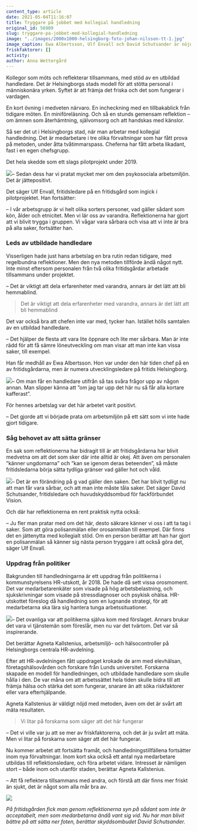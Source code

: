 ```yaml
---
content_type: article
date: 2021-05-04T11:16:07
title: Tryggare på jobbet med kollegial handledning
original_id: 56909
slug: tryggare-pa-jobbet-med-kollegial-handledning
image: "../images/2000x1000-helsingborg-foto-johan-nilsson-tt-1.jpg"
image_caption: Ewa Albertsson, Ulf Envall och David Schutsander är nöjda med den kollegiala handledningen i Helsingborg. De har blivit öppnare och har delat värdefulla erfarenheter med varandra, berättar de.
friskfaktorer: []
activity:
author: Anna Wettergård
---
```


Kollegor som möts och reflekterar tillsammans, med stöd av en utbildad handledare. Det är Helsingborgs stads modell för att stötta personal i människonära yrken. Syftet är att främja det friska och det som fungerar i vardagen.

En kort övning i medveten närvaro. En incheckning med en tillbakablick från tidigare möten. En miniföreläsning. Och så en stunds gemensam reflektion – om ämnen som återhämtning, självomsorg och att handskas med känslor.

Så ser det ut i Helsingborgs stad, när man arbetar med kollegial handledning. Det är medarbetare i tre olika förvaltningar som har fått prova på metoden, under åtta tvåtimmarspass. Cheferna har fått arbeta likadant, fast i en egen chefsgrupp.

Det hela skedde som ett slags pilotprojekt under 2019.

[![](https://www.suntarbetsliv.se/wp-content/uploads/2021/04/200x220-ulf-envall-foto-johan-nilsson-tt.jpg)](https://www.suntarbetsliv.se/wp-content/uploads/2021/04/200x220-ulf-envall-foto-johan-nilsson-tt.jpg)– Sedan dess har vi pratat mycket mer om den psykosociala arbetsmiljön. Det är jättepositivt.

Det säger Ulf Envall, fritidsledare på en fritidsgård som ingick i pilotprojektet. Han fortsätter:

– I vår arbetsgrupp är vi helt olika sorters personer, vad gäller sådant som kön, ålder och etnicitet. Men vi lär oss av varandra. Reflektionerna har gjort att vi blivit trygga i gruppen. Vi vågar vara sårbara och visa att vi inte är bra på alla saker, fortsätter han.

### Leds av utbildade handledare

Visserligen hade just hans arbetslag en bra rutin redan tidigare, med regelbundna reflektioner. Men den nya metoden tillförde ändå något nytt. Inte minst eftersom personalen från två olika fritidsgårdar arbetade tillsammans under projektet.

– Det är viktigt att dela erfarenheter med varandra, annars är det lätt att bli hemmablind.

> Det är viktigt att dela erfarenheter med varandra, annars är det lätt att bli hemmablind

Det var också bra att chefen inte var med, tycker han. Istället hölls samtalen av en utbildad handledare.

– Det hjälper de flesta att vara lite öppnare och lite mer sårbara. Man är inte rädd för att få sämre löneutveckling om man visar att man inte kan vissa saker, till exempel.

Han får medhåll av Ewa Albertsson. Hon var under den här tiden chef på en av fritidsgårdarna, men är numera utvecklingsledare på fritids Helsingborg.

[![](https://www.suntarbetsliv.se/wp-content/uploads/2021/04/200x220-ewa-Albertsson-foto-johan-nilsson-tt.jpg)](https://www.suntarbetsliv.se/wp-content/uploads/2021/04/200x220-ewa-Albertsson-foto-johan-nilsson-tt.jpg)– Om man får en handledare utifrån så tas svåra frågor upp av någon annan. Man slipper känna att ”om jag tar upp det här nu så får alla kortare kafferast”.

För hennes arbetslag var det här arbetet varit positivt.

– Det gjorde att vi började prata om arbetsmiljön på ett sätt som vi inte hade gjort tidigare.

### Såg behovet av att sätta gränser

En sak som reflektionerna har bidragit till är att fritidsgårdarna har blivit medvetna om att det som sker där inte alltid är okej. Att även om personalen ”känner ungdomarna” och ”kan se igenom deras beteenden”, så måste fritidsledarna börja sätta tydliga gränser vad gäller hot och våld.

[![](https://www.suntarbetsliv.se/wp-content/uploads/2021/04/200x220-David-Schutsander-foto-johan-nilsson-tt.jpg)](https://www.suntarbetsliv.se/wp-content/uploads/2021/04/200x220-David-Schutsander-foto-johan-nilsson-tt.jpg)– Det är en förändring på g vad gäller den saken. Det har blivit tydligt nu att man får vara sårbar, och att man inte måste tåla saker. Det säger David Schutsander, fritidsledare och huvudskyddsombud för fackförbundet Vision.

Och där har reflektionerna en rent praktisk nytta också:

– Ju fler man pratar med om det här, desto säkrare känner vi oss i att ta tag i saker. Som att göra polisanmälan eller orosanmälan till exempel. Där finns det en jättenytta med kollegialt stöd. Om en person berättar att han har gjort en polisanmälan så känner sig nästa person tryggare i att också göra det, säger Ulf Envall.

### Uppdrag från politiker

Bakgrunden till handledningarna är ett uppdrag från politikerna i kommunstyrelsens HR-utskott, år 2018. De hade då sett vissa orosmoment. Det var medarbetarenkäter som visade på hög arbetsbelastning, och sjukskrivningar som visade på stressdiagnoser och psykisk ohälsa. HR-utskottet föreslog då handledning som en lugnande strategi, för att medarbetarna ska lära sig hantera tunga arbetssituationer.

[![](https://www.suntarbetsliv.se/wp-content/uploads/2021/04/200x220-agneta-kallstenius.jpg)](https://www.suntarbetsliv.se/wp-content/uploads/2021/04/200x220-agneta-kallstenius.jpg)– Det ovanliga var att politikerna själva kom med förslaget. Annars brukar det vara vi tjänstemän som föreslår, men nu var det tvärtom. Det var så inspirerande.

Det berättar Agneta Kallstenius, arbetsmiljö- och hälsocontroller på Helsingborgs centrala HR-avdelning.

Efter att HR-avdelningen fått uppdraget krokade de arm med elevhälsan, företagshälsovården och forskare från Lunds universitet. Forskarna skapade en modell för handledningen, och utbildade handledare som skulle hålla i den. De var måna om att arbetssättet hela tiden skulle bidra till att främja hälsa och stärka det som fungerar, snarare än att söka riskfaktorer eller vara efterhjälpande.

Agneta Kallstenius är väldigt nöjd med metoden, även om det är svårt att mäta resultaten.

> Vi litar på forskarna som säger att det här fungerar

– Det vi ville var ju att se mer av friskfaktorerna, och det är ju svårt att mäta. Men vi litar på forskarna som säger att det här fungerar.

Nu kommer arbetet att fortsätta framåt, och handledningstillfällena fortsätter inom nya förvaltningar. Inom kort ska också ett antal nya medarbetare utbildas till reflektionsledare, och föra arbetet vidare. Intresset är nämligen stort – både inom och utanför staden, berättar Agneta Kallstenius.

– Att få reflektera tillsammans med andra, och förstå att där finns mer friskt än sjukt, det är något som alla mår bra av.

![](https://www.suntarbetsliv.se/wp-content/uploads/2021/04/750x400-helsingborg-2-foto-johan-nilsson-tt.jpg)

_På fritidsgården fick man genom reflektionerna syn på sådant som inte är acceptabelt, men som medarbetarna ändå vant sig vid. Nu har man blivit bättre på att sätta ner foten, berättar skyddsombudet David Schutsander._[  
](https://www.suntarbetsliv.se/wp-content/uploads/2021/04/750x400-helsingborg-2-foto-johan-nilsson-tt.jpg)


